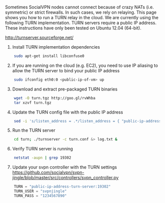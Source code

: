 Sometimes SocialVPN nodes cannot connect because of crazy NATs (i.e. symmetric) or strict firewalls. In such cases, we rely on relaying. This page shows you how to run a TURN relay in the cloud. We are currently using the following TURN implementation. TURN servers require a public IP address. These instructions have only been tested on Ubuntu 12.04 (64-bit).

http://turnserver.sourceforge.net/

1. Install TURN implementation dependencies
```bash
    sudo apt-get install libconfuse0
```
2. If you are running on the cloud (e.g. EC2), you need to use IP aliasing to allow the TURN server to bind your public IP address
```bash
    sudo ifconfig eth0:0 <public-ip-of-vm> up
```
3. Download and extract pre-packaged TURN binaries
```bash
    wget -O turn.tgz http://goo.gl/rvWhba
    tar xzvf turn.tgz
```
4. Update the TURN config file with the public IP address
```bash
    sed -i 's/listen_address = .*/listen_address = { "public-ip-address" }/g' turn/turn.conf
```
5. Run the TURN server
```bash
    cd turn; ./turnserver -c turn.conf &> log.txt &
```
6. Verify TURN server is running
```bash
    netstat -aupn | grep 19302
```
7. Update your svpn controller with the TURN settings https://github.com/socialvpn/svpn-jingle/blob/master/src/controllers/svpn_controller.py
```python
    TURN = "public-ip-address-turn-server:19302"
    TURN_USER = "svpnjingle"
    TURN_PASS = "1234567890"
```